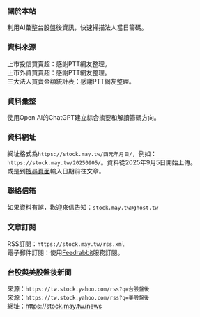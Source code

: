 ### 關於本站

利用AI彙整台股盤後資訊，快速掃描法人當日籌碼。

### 資料來源

上市投信買賣超：感謝PTT網友整理。  
上市外資買賣超：感謝PTT網友整理。  
三大法人買賣金額統計表：感謝PTT網友整理。

### 資料彙整

使用Open AI的ChatGPT建立綜合摘要和解讀籌碼方向。

### 資料網址

網址格式為`https://stock.may.tw/西元年月日/`，例如：`https://stock.may.tw/20250905/`。資料從2025年9月5日開始上傳。  
或是到[搜尋頁面](https://stock.may.tw/search/)輸入日期前往文章。

### 聯絡信箱

如果資料有誤，歡迎來信告知：`stock.may.tw@ghost.tw`  

### 文章訂閱

RSS訂閱：`https://stock.may.tw/rss.xml`  
電子郵件訂閱：使用[Feedrabbit](https://feedrabbit.com/)服務訂閱。


### 台股與美股盤後新聞

來源：`https://tw.stock.yahoo.com/rss?q=台股盤後`  
來源：`https://tw.stock.yahoo.com/rss?q=美股盤後`  
網址：<https://stock.may.tw/news>
